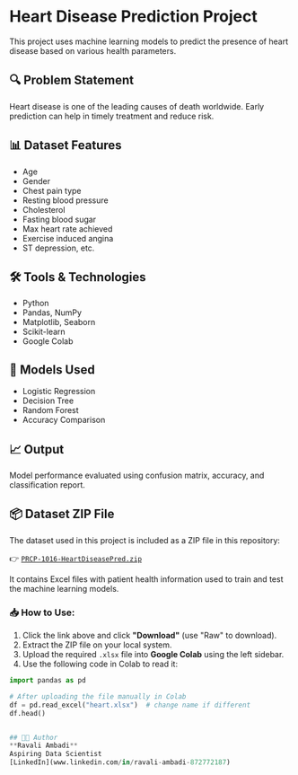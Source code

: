 # Heart Disease Prediction Project

This project uses machine learning models to predict the presence of heart disease based on various health parameters.

## 🔍 Problem Statement
Heart disease is one of the leading causes of death worldwide. Early prediction can help in timely treatment and reduce risk.

## 📊 Dataset Features
- Age
- Gender
- Chest pain type
- Resting blood pressure
- Cholesterol
- Fasting blood sugar
- Max heart rate achieved
- Exercise induced angina
- ST depression, etc.

## 🛠️ Tools & Technologies
- Python
- Pandas, NumPy
- Matplotlib, Seaborn
- Scikit-learn
- Google Colab

## 🧠 Models Used
- Logistic Regression
- Decision Tree
- Random Forest
- Accuracy Comparison

## 📈 Output
Model performance evaluated using confusion matrix, accuracy, and classification report.

## 📦 Dataset ZIP File

The dataset used in this project is included as a ZIP file in this repository:

👉 [`PRCP-1016-HeartDiseasePred.zip`](https://github.com/Ravali-star804/Heart-Disease-project1/blob/main/PRCP-1016-HeartDiseasePred.zip)

It contains Excel files with patient health information used to train and test the machine learning models.

### 📥 How to Use:
1. Click the link above and click **"Download"** (use "Raw" to download).
2. Extract the ZIP file on your local system.
3. Upload the required `.xlsx` file into **Google Colab** using the left sidebar.
4. Use the following code in Colab to read it:

```python
import pandas as pd

# After uploading the file manually in Colab
df = pd.read_excel("heart.xlsx")  # change name if different
df.head()


## 👩‍💻 Author
**Ravali Ambadi**  
Aspiring Data Scientist  
[LinkedIn](www.linkedin.com/in/ravali-ambadi-872772187)

